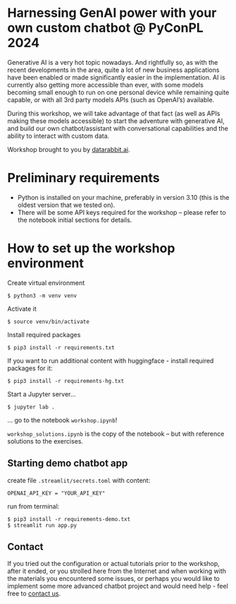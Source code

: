 # Harnessing GenAI power with your own custom chatbot @ PyConPL 2024

Generative AI is a very hot topic nowadays. And rightfully so, as with the recent developments in the area, quite a 
lot of new business applications have been enabled or made significantly easier in the implementation. AI is currently 
also getting more accessible than ever, with some models becoming small enough to run on one personal device
while remaining quite capable, or with all 3rd party models APIs (such as OpenAI’s) available.

During this workshop, we will take advantage of that fact (as well as APIs making these
models accessible) to start the adventure with generative AI, and build our own chatbot/assistant with conversational
capabilities and the ability to interact with custom data.

Workshop brought to you by [datarabbit.ai](https://datarabbit.ai).

# Preliminary requirements
- Python is installed on your machine, preferably in version 3.10 (this is the oldest version that we tested on).
- There will be some API keys required for the workshop – please refer to the notebook initial sections for details.

# How to set up the workshop environment

Create virtual environment

```
$ python3 -m venv venv
```

Activate it

```
$ source venv/bin/activate
```

Install required packages

```
$ pip3 install -r requirements.txt
```

If you want to run additional content with huggingface - install required packages for it:

```
$ pip3 install -r requirements-hg.txt
```

Start a Jupyter server...

```
$ jupyter lab .
```

... go to the notebook `workshop.ipynb`!

`workshop_solutions.ipynb` is the copy of the notebook – but with reference solutions to the exercises.

## Starting demo chatbot app

create file `.streamlit/secrets.toml` with content:

```
OPENAI_API_KEY = "YOUR_API_KEY"
```

run from terminal:

```
$ pip3 install -r requirements-demo.txt
$ streamlit run app.py
```


## Contact
If you tried out the configuration or actual tutorials prior to the workshop, after it ended, or you strolled here from
the Internet and when working with the materials you encountered some issues, or perhaps you would like to implement 
some more advanced chatbot project and would need help - feel free to
[contact us](mailto:kamil.sagalara@datarabbit.ai,michal.mikolajczak@datarabbit.ai,wiktor.smura@datarabbit.ai).
